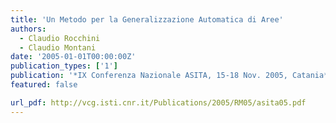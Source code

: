 ```yaml
---
title: 'Un Metodo per la Generalizzazione Automatica di Aree'
authors:
  - Claudio Rocchini
  - Claudio Montani
date: '2005-01-01T00:00:00Z'
publication_types: ['1']
publication: '*IX Conferenza Nazionale ASITA, 15-18 Nov. 2005, Catania*'
featured: false

url_pdf: http://vcg.isti.cnr.it/Publications/2005/RM05/asita05.pdf
---
```

